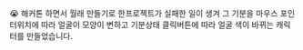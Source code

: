:sob:
해커톤 하면서 월래 만들기로 한프로젝트가 실패한 일이 생겨 그 기분을 마우스 포인터위치에 따라 얼굴이 모양이 변하고 기분상태 클릭버튼에 따라 얼굴 색이 바뀌는 캐릭터를 만들었습니다.
